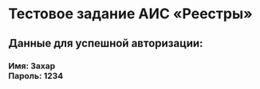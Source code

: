 <h1>Тестовое задание АИС «Реестры»</h1>
<h2>Данные для успешной авторизации:</h2>
<h3>Имя: Захар<br>
Пароль: 1234</h3>
